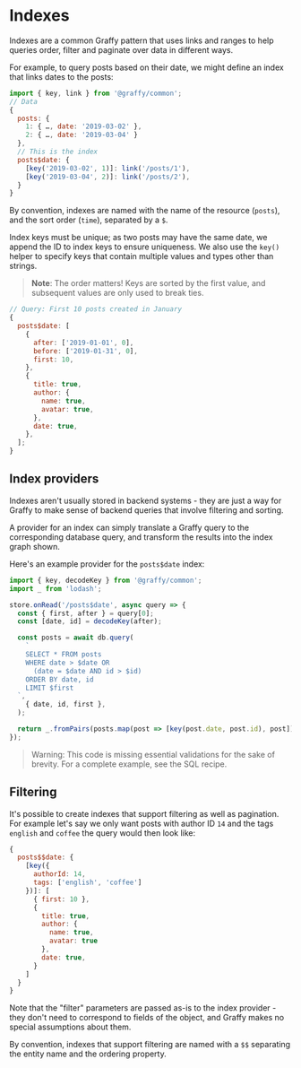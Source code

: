 # Indexes

Indexes are a common Graffy pattern that uses links and ranges to help queries order, filter and paginate over data in different ways.

For example, to query posts based on their date, we might define an index that links dates to the posts:

```js
import { key, link } from '@graffy/common';
// Data
{
  posts: {
    1: { …, date: '2019-03-02' },
    2: { …, date: '2019-03-04' }
  },
  // This is the index
  posts$date: {
    [key('2019-03-02', 1)]: link('/posts/1'),
    [key('2019-03-04', 2)]: link('/posts/2'),
  }
}
```

By convention, indexes are named with the name of the resource (`posts`), and the sort order (`time`), separated by a `$`.

Index keys must be unique; as two posts may have the same date, we append the ID to index keys to ensure uniqueness. We also use the `key()` helper to specify keys that contain multiple values and types other than strings.

> **Note**: The order matters! Keys are sorted by the first value, and subsequent values are only used to break ties.

```js
// Query: First 10 posts created in January
{
  posts$date: [
    {
      after: ['2019-01-01', 0],
      before: ['2019-01-31', 0],
      first: 10,
    },
    {
      title: true,
      author: {
        name: true,
        avatar: true,
      },
      date: true,
    },
  ];
}
```

## Index providers

Indexes aren't usually stored in backend systems - they are just a way for Graffy to make sense of backend queries that involve filtering and sorting.

A provider for an index can simply translate a Graffy query to the corresponding database query, and transform the results into the index graph shown.

Here's an example provider for the `posts$date` index:

```js
import { key, decodeKey } from '@graffy/common';
import _ from 'lodash';

store.onRead('/posts$date', async query => {
  const { first, after } = query[0];
  const [date, id] = decodeKey(after);

  const posts = await db.query(
    `
    SELECT * FROM posts
    WHERE date > $date OR
      (date = $date AND id > $id)
    ORDER BY date, id
    LIMIT $first
  `,
    { date, id, first },
  );

  return _.fromPairs(posts.map(post => [key(post.date, post.id), post]));
});
```

> Warning: This code is missing essential validations for the sake of brevity. For a complete example, see the SQL recipe.

## Filtering

It's possible to create indexes that support filtering as well as pagination. For example let's say we only want posts with author ID `14` and the tags `english` and `coffee` the query would then look like:

```js
{
  posts$$date: {
    [key({
      authorId: 14,
      tags: ['english', 'coffee']
    })]: [
      { first: 10 },
      {
        title: true,
        author: {
          name: true,
          avatar: true
        },
        date: true,
      }
    ]
  }
}
```

Note that the "filter" parameters are passed as-is to the index provider - they don't need to correspond to fields of the object, and Graffy makes no special assumptions about them.

By convention, indexes that support filtering are named with a `$$` separating the entity name and the ordering property. 
